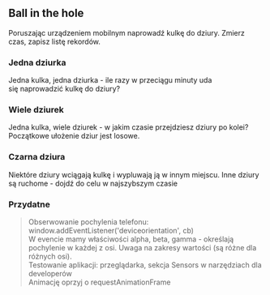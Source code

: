 ## Ball in the hole
Poruszając urządzeniem mobilnym naprowadź kulkę do dziury. Zmierz czas, zapisz listę rekordów.

### Jedna dziurka
Jedna kulka, jedna dziurka - ile razy w przeciągu minuty uda się naprowadzić kulkę do dziury?

### Wiele dziurek
Jedna kulka, wiele dziurek - w jakim czasie przejdziesz dziury po kolei? Początkowe ułożenie dziur jest losowe.

### Czarna dziura
Niektóre dziury wciągają kulkę i wypluwają ją w innym miejscu. Inne dziury są ruchome - dojdź do celu w najszybszym czasie

### Przydatne
> Obserwowanie pochylenia telefonu: window.addEventListener('deviceorientation', cb)  
> W evencie mamy właściwości alpha, beta, gamma - określają pochylenie w każdej z osi. Uwaga na zakresy wartości (są różne dla różnych osi).  
> Testowanie aplikacji: przeglądarka, sekcja Sensors w narzędziach dla developerów  
> Animację oprzyj o requestAnimationFrame
